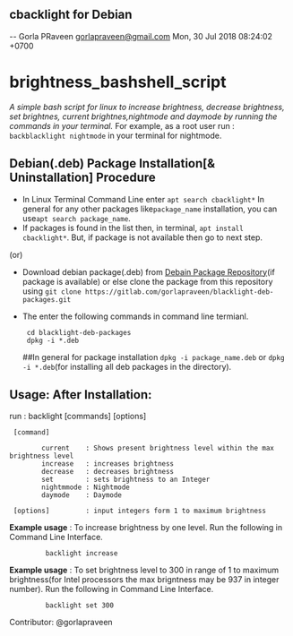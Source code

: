cbacklight for Debian
--------------------

 -- Gorla PRaveen <gorlapraveen@gmail.com>  Mon, 30 Jul 2018 08:24:02 +0700

# brightness_bashshell_script 

_*A simple bash script for linux to increase brightness, decrease brightness, set brightnes, current brightnes,nightmode and daymode by running the commands in your terminal.*_
For example, as a root user run : `backblacklight nightmode` in your terminal for nightmode.


## Debian(.deb) Package Installation[& Uninstallation] Procedure

* In Linux Terminal Command Line enter `apt search cbacklight*` In general for any other packages like`package_name` installation, you can use`apt search package_name`.
* If packages is found in the list then, in terminal, `apt install cbacklight*`. But, if package is not available then go to next step.


(or)

* Download debian package(.deb) from [Debain Package Repository](https://packages.debian.org)(if package is available) or else clone the package from this repository using `git clone https://gitlab.com/gorlapraveen/blacklight-deb-packages.git`
 * The enter the following commands in command line termianl.

        cd blacklight-deb-packages
        dpkg -i *.deb 
     ##In general for package installation `dpkg -i package_name.deb` or `dpkg -i *.deb`(for installing all deb packages in the directory).




## Usage: After Installation:



run                : backlight [commands] [options] 

     [command]

            current    : Shows present brightness level within the max brightness level
            increase   : increases brightness
            decrease   : decreases brightness 
            set        : sets brightness to an Integer
            nightmmode : Nightmode
            daymode    : Daymode

     [options]         : input integers form 1 to maximum brightness

**Example usage** :  To increase brightness by one level. Run the following in Command Line Interface.

             backlight increase

**Example usage** : To set brightness level to 300 in range of 1 to maximum brightness(for Intel processors the max brigntness may be 937 in integer number). Run the following in Command Line Interface.

             backlight set 300 

Contributor: @gorlapraveen 
